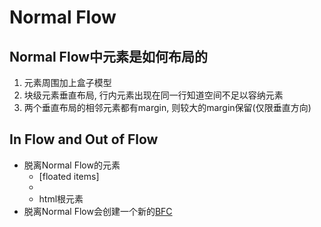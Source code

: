 # Normal Flow

## Normal Flow中元素是如何布局的

1. 元素周围加上盒子模型
2. 块级元素垂直布局, 行内元素出现在同一行知道空间不足以容纳元素
3. 两个垂直布局的相邻元素都有margin, 则较大的margin保留(仅限垂直方向)

## In Flow and Out of Flow

- 脱离Normal Flow的元素
  - [floated items]
  - [position]: absolute或fix
  - html根元素
- 脱离Normal Flow会创建一个新的[BFC](CSS_Block_Formatting_Context.md)
